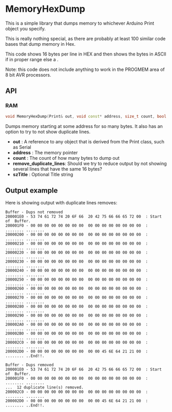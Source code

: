 # MemoryHexDump

This is a simple library that dumps memory to whichever Arduino Print object you specify. 

This is really nothing special, as there are probably at least 100 similar code bases that dump memory in Hex.

This code shows 16 bytes per line in HEX and then shows the bytes in ASCII if in proper range else a .

Note: this code does not include anything to work in the PROGMEM area of 8 bit AVR processors. 

## API

### RAM

```c++
void MemoryHexDump(Print& out, void const* address, size_t count, bool remove_duplicate_lines, const char *szTitle=NULL);

```
Dumps memory starting at some address for so many bytes.  It also has an option to 
try to not show duplicate lines. 

- **out** : A reference to any object that is derived from the Print class, such as Serial
- **address** : The memory pointer
- **count** : The count of how many bytes to dump out
- **remove_duplicate_lines**: Should we try to reduce output by not showing several lines that have the same 16 bytes?
- **szTitle** : Optional Title string

## Output example
Here is showing output with duplicate lines removes:

```
Buffer - Dups not removed
200001E0 - 53 74 61 72 74 20 6F 66  20 42 75 66 66 65 72 00  : Start of  Buffer.
200001F0 - 00 00 00 00 00 00 00 00  00 00 00 00 00 00 00 00  : ........ ........
20000200 - 00 00 00 00 00 00 00 00  00 00 00 00 00 00 00 00  : ........ ........
20000210 - 00 00 00 00 00 00 00 00  00 00 00 00 00 00 00 00  : ........ ........
20000220 - 00 00 00 00 00 00 00 00  00 00 00 00 00 00 00 00  : ........ ........
20000230 - 00 00 00 00 00 00 00 00  00 00 00 00 00 00 00 00  : ........ ........
20000240 - 00 00 00 00 00 00 00 00  00 00 00 00 00 00 00 00  : ........ ........
20000250 - 00 00 00 00 00 00 00 00  00 00 00 00 00 00 00 00  : ........ ........
20000260 - 00 00 00 00 00 00 00 00  00 00 00 00 00 00 00 00  : ........ ........
20000270 - 00 00 00 00 00 00 00 00  00 00 00 00 00 00 00 00  : ........ ........
20000280 - 00 00 00 00 00 00 00 00  00 00 00 00 00 00 00 00  : ........ ........
20000290 - 00 00 00 00 00 00 00 00  00 00 00 00 00 00 00 00  : ........ ........
200002A0 - 00 00 00 00 00 00 00 00  00 00 00 00 00 00 00 00  : ........ ........
200002B0 - 00 00 00 00 00 00 00 00  00 00 00 00 00 00 00 00  : ........ ........
200002C0 - 00 00 00 00 00 00 00 00  00 00 00 00 00 00 00 00  : ........ ........
200002D0 - 00 00 00 00 00 00 00 00  00 00 45 6E 64 21 21 00  : ........ ..End!!.

Buffer - Dups removed
200001E0 - 53 74 61 72 74 20 6F 66  20 42 75 66 66 65 72 00  : Start of  Buffer.
200001F0 - 00 00 00 00 00 00 00 00  00 00 00 00 00 00 00 00  : ........ ........
...	 12 duplicate line(s) removed.
200002C0 - 00 00 00 00 00 00 00 00  00 00 00 00 00 00 00 00  : ........ ........
200002D0 - 00 00 00 00 00 00 00 00  00 00 45 6E 64 21 21 00  : ........ ..End!!.

```
